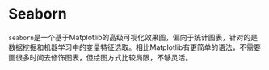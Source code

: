 # Seaborn

`seaborn`是一个基于Matplotlib的高级可视化效果图，偏向于统计图表，针对的是数据挖掘和机器学习中的变量特征选取。相比Matplotlib有更简单的语法，不需要画很多时间去修饰图表，但绘图方式比较局限，不够灵活。